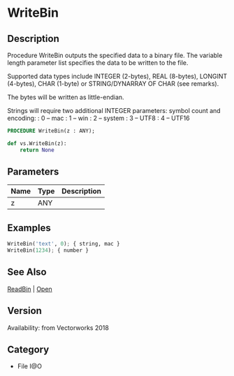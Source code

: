 # WriteBin

## Description
Procedure WriteBin outputs the specified data to a binary file. The variable length parameter list specifies the data to be written to the file.

Supported data types include INTEGER (2-bytes), REAL (8-bytes), LONGINT (4-bytes), CHAR (1-byte) or STRING/DYNARRAY OF CHAR (see remarks).

The bytes will be written as little-endian.

Strings will require two additional INTEGER parameters: symbol count and encoding: 
: 0 – mac
: 1 – win
: 2 – system
: 3 – UTF8
: 4 – UTF16

```pascal
PROCEDURE WriteBin(z : ANY);
```

```python
def vs.WriteBin(z):
    return None
```

## Parameters
|Name|Type|Description|
|---|---|---|
|z|ANY|   |

## Examples
```python
WriteBin('text', 0); { string, mac }
WriteBin(1234); { number }
```

## See Also
[ReadBin](ReadBin.md) | [Open](Open.md)

## Version
Availability: from Vectorworks 2018

## Category
* File I@O

